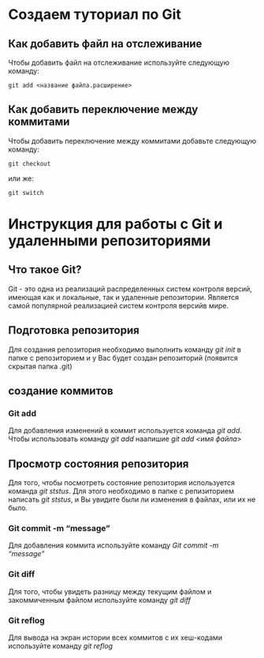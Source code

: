 # Создаем туториал по Git

## Как добавить файл на отслеживание 

Чтобы добавить файл на отслеживание используйте следующую команду:

~~~
git add <название файла.расширение>
~~~
## Как добавить переключение между коммитами 

Чтобы добавить переключение между коммитами добавьте следующую команду: 

~~~
git checkout
~~~
или же:
~~~
git switch
~~~
# Инструкция для работы с Git и удаленными репозиториями 

## Что такое Git?

Git - это одна из реализаций распределенных систем контроля версий, имеющая как и локальные, так и удаленные репозитории. Является самой популярной реализацией систем контроля версийв мире. 

## Подготовка репозитория 
Для создания репозитория необходимо выполнить команду *git init* в папке с репозиторием и у Вас будет создан репозиторий (появится скрытая папка .git)

## создание коммитов 

### Git add
Для добавления изменений в коммит используется команда *git add*. Чтобы использовать команду *git add* наапишие *git add <имя файла>*

## Просмотр состояния репозитория 
Для того, чтобы посмотреть состояние репозитория используется команда *git ststus*. Для этого необходимо в папке с репизиторием написать *git ststus*, и Вы увидите были ли изменения в файлах, или их не было.

### Git commit -m “message”

Для добавления коммита используйте команду *Git commit -m “message”*

### Git diff 
Для того, чтобы увидеть разницу между текущим файлом и закоммиченным файлом используйте команду *git diff*

### Git reflog
Для вывода на экран истории всех коммитов с их хеш-кодами используйте команду *git reflog*
